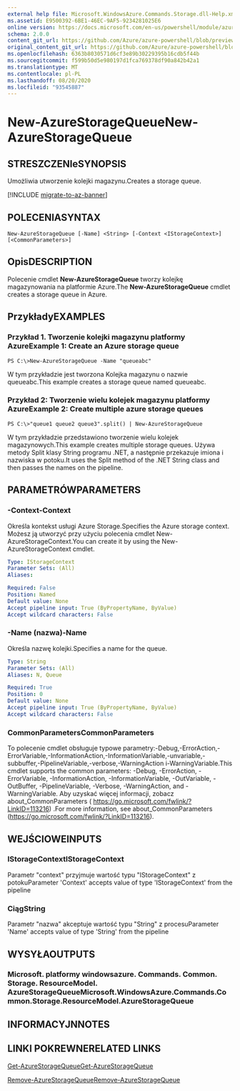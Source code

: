 ```yaml
---
external help file: Microsoft.WindowsAzure.Commands.Storage.dll-Help.xml
ms.assetid: E9500392-6BE1-46EC-9AF5-9234281025E6
online version: https://docs.microsoft.com/en-us/powershell/module/azure.storage/new-azurestoragequeue
schema: 2.0.0
content_git_url: https://github.com/Azure/azure-powershell/blob/preview/src/Storage/Commands.Storage/help/New-AzureStorageQueue.md
original_content_git_url: https://github.com/Azure/azure-powershell/blob/preview/src/Storage/Commands.Storage/help/New-AzureStorageQueue.md
ms.openlocfilehash: 6363b8030571d6cf3e89b30229395b16cdb5f44b
ms.sourcegitcommit: f599b50d5e980197d1fca769378df90a842b42a1
ms.translationtype: MT
ms.contentlocale: pl-PL
ms.lasthandoff: 08/20/2020
ms.locfileid: "93545887"
---
```

# <span data-ttu-id="a3f36-101">New-AzureStorageQueue</span><span class="sxs-lookup"><span data-stu-id="a3f36-101">New-AzureStorageQueue</span></span>

## <span data-ttu-id="a3f36-102">STRESZCZENIe</span><span class="sxs-lookup"><span data-stu-id="a3f36-102">SYNOPSIS</span></span>
<span data-ttu-id="a3f36-103">Umożliwia utworzenie kolejki magazynu.</span><span class="sxs-lookup"><span data-stu-id="a3f36-103">Creates a storage queue.</span></span>

[!INCLUDE [migrate-to-az-banner](../../includes/migrate-to-az-banner.md)]

## <span data-ttu-id="a3f36-104">POLECENIA</span><span class="sxs-lookup"><span data-stu-id="a3f36-104">SYNTAX</span></span>

```
New-AzureStorageQueue [-Name] <String> [-Context <IStorageContext>] [<CommonParameters>]
```

## <span data-ttu-id="a3f36-105">Opis</span><span class="sxs-lookup"><span data-stu-id="a3f36-105">DESCRIPTION</span></span>
<span data-ttu-id="a3f36-106">Polecenie cmdlet **New-AzureStorageQueue** tworzy kolejkę magazynowania na platformie Azure.</span><span class="sxs-lookup"><span data-stu-id="a3f36-106">The **New-AzureStorageQueue** cmdlet creates a storage queue in Azure.</span></span>

## <span data-ttu-id="a3f36-107">Przykłady</span><span class="sxs-lookup"><span data-stu-id="a3f36-107">EXAMPLES</span></span>

### <span data-ttu-id="a3f36-108">Przykład 1. Tworzenie kolejki magazynu platformy Azure</span><span class="sxs-lookup"><span data-stu-id="a3f36-108">Example 1: Create an Azure storage queue</span></span>
```
PS C:\>New-AzureStorageQueue -Name "queueabc"
```

<span data-ttu-id="a3f36-109">W tym przykładzie jest tworzona Kolejka magazynu o nazwie queueabc.</span><span class="sxs-lookup"><span data-stu-id="a3f36-109">This example creates a storage queue named queueabc.</span></span>

### <span data-ttu-id="a3f36-110">Przykład 2: Tworzenie wielu kolejek magazynu platformy Azure</span><span class="sxs-lookup"><span data-stu-id="a3f36-110">Example 2: Create multiple azure storage queues</span></span>
```
PS C:\>"queue1 queue2 queue3".split() | New-AzureStorageQueue
```

<span data-ttu-id="a3f36-111">W tym przykładzie przedstawiono tworzenie wielu kolejek magazynowych.</span><span class="sxs-lookup"><span data-stu-id="a3f36-111">This example creates multiple storage queues.</span></span>
<span data-ttu-id="a3f36-112">Używa metody Split klasy String programu .NET, a następnie przekazuje imiona i nazwiska w potoku.</span><span class="sxs-lookup"><span data-stu-id="a3f36-112">It uses the Split method of the .NET String class and then passes the names on the pipeline.</span></span>

## <span data-ttu-id="a3f36-113">PARAMETRÓW</span><span class="sxs-lookup"><span data-stu-id="a3f36-113">PARAMETERS</span></span>

### <span data-ttu-id="a3f36-114">-Context</span><span class="sxs-lookup"><span data-stu-id="a3f36-114">-Context</span></span>
<span data-ttu-id="a3f36-115">Określa kontekst usługi Azure Storage.</span><span class="sxs-lookup"><span data-stu-id="a3f36-115">Specifies the Azure storage context.</span></span>
<span data-ttu-id="a3f36-116">Możesz ją utworzyć przy użyciu polecenia cmdlet New-AzureStorageContext.</span><span class="sxs-lookup"><span data-stu-id="a3f36-116">You can create it by using the New-AzureStorageContext cmdlet.</span></span>

```yaml
Type: IStorageContext
Parameter Sets: (All)
Aliases: 

Required: False
Position: Named
Default value: None
Accept pipeline input: True (ByPropertyName, ByValue)
Accept wildcard characters: False
```

### <span data-ttu-id="a3f36-117">-Name (nazwa)</span><span class="sxs-lookup"><span data-stu-id="a3f36-117">-Name</span></span>
<span data-ttu-id="a3f36-118">Określa nazwę kolejki.</span><span class="sxs-lookup"><span data-stu-id="a3f36-118">Specifies a name for the queue.</span></span>

```yaml
Type: String
Parameter Sets: (All)
Aliases: N, Queue

Required: True
Position: 0
Default value: None
Accept pipeline input: True (ByPropertyName, ByValue)
Accept wildcard characters: False
```

### <span data-ttu-id="a3f36-119">CommonParameters</span><span class="sxs-lookup"><span data-stu-id="a3f36-119">CommonParameters</span></span>
<span data-ttu-id="a3f36-120">To polecenie cmdlet obsługuje typowe parametry:-Debug,-ErrorAction,-ErrorVariable,-InformationAction,-InformationVariable,-unvariable,-subbuffer,-PipelineVariable,-verbose,-WarningAction i-WarningVariable.</span><span class="sxs-lookup"><span data-stu-id="a3f36-120">This cmdlet supports the common parameters: -Debug, -ErrorAction, -ErrorVariable, -InformationAction, -InformationVariable, -OutVariable, -OutBuffer, -PipelineVariable, -Verbose, -WarningAction, and -WarningVariable.</span></span> <span data-ttu-id="a3f36-121">Aby uzyskać więcej informacji, zobacz about_CommonParameters ( https://go.microsoft.com/fwlink/?LinkID=113216) .</span><span class="sxs-lookup"><span data-stu-id="a3f36-121">For more information, see about_CommonParameters (https://go.microsoft.com/fwlink/?LinkID=113216).</span></span>

## <span data-ttu-id="a3f36-122">WEJŚCIOWE</span><span class="sxs-lookup"><span data-stu-id="a3f36-122">INPUTS</span></span>

### <span data-ttu-id="a3f36-123">IStorageContext</span><span class="sxs-lookup"><span data-stu-id="a3f36-123">IStorageContext</span></span>

<span data-ttu-id="a3f36-124">Parametr "context" przyjmuje wartość typu "IStorageContext" z potoku</span><span class="sxs-lookup"><span data-stu-id="a3f36-124">Parameter 'Context' accepts value of type 'IStorageContext' from the pipeline</span></span>

### <span data-ttu-id="a3f36-125">Ciąg</span><span class="sxs-lookup"><span data-stu-id="a3f36-125">String</span></span>

<span data-ttu-id="a3f36-126">Parametr "nazwa" akceptuje wartość typu "String" z procesu</span><span class="sxs-lookup"><span data-stu-id="a3f36-126">Parameter 'Name' accepts value of type 'String' from the pipeline</span></span>

## <span data-ttu-id="a3f36-127">WYSYŁA</span><span class="sxs-lookup"><span data-stu-id="a3f36-127">OUTPUTS</span></span>

### <span data-ttu-id="a3f36-128">Microsoft. platformy windowsazure. Commands. Common. Storage. ResourceModel. AzureStorageQueue</span><span class="sxs-lookup"><span data-stu-id="a3f36-128">Microsoft.WindowsAzure.Commands.Common.Storage.ResourceModel.AzureStorageQueue</span></span>

## <span data-ttu-id="a3f36-129">INFORMACYJN</span><span class="sxs-lookup"><span data-stu-id="a3f36-129">NOTES</span></span>

## <span data-ttu-id="a3f36-130">LINKI POKREWNE</span><span class="sxs-lookup"><span data-stu-id="a3f36-130">RELATED LINKS</span></span>

[<span data-ttu-id="a3f36-131">Get-AzureStorageQueue</span><span class="sxs-lookup"><span data-stu-id="a3f36-131">Get-AzureStorageQueue</span></span>](./Get-AzureStorageQueue.md)

[<span data-ttu-id="a3f36-132">Remove-AzureStorageQueue</span><span class="sxs-lookup"><span data-stu-id="a3f36-132">Remove-AzureStorageQueue</span></span>](./Remove-AzureStorageQueue.md)


